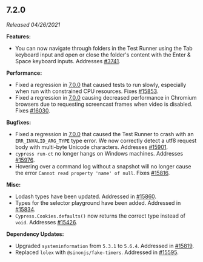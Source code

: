 ## 7.2.0

_Released 04/26/2021_

**Features:**

- You can now navigate through folders in the Test Runner using the Tab keyboard input and open or close the folder's content with the Enter & Space keyboard inputs. Addresses [#3741](https://github.com/cypress-io/cypress/issues/3741).

**Performance:**

- Fixed a regression in [7.0.0](/guides/references/changelog#7-0-0) that caused tests to run slowly, especially when run with constrained CPU resources. Fixes [#15853](https://github.com/cypress-io/cypress/issues/15853).
- Fixed a regression in [7.0.0](/guides/references/changelog#7-0-0) causing decreased performance in Chromium browsers due to requesting screencast frames when video is disabled. Fixes [#16030](https://github.com/cypress-io/cypress/issues/16030).

**Bugfixes:**

- Fixed a regression in [7.0.0](/guides/references/changelog#7-0-0) that caused the Test Runner to crash with an `ERR_INVALID_ARG_TYPE` type error. We now correctly detect a utf8 request body with multi-byte Unicode characters. Addresses [#15901](https://github.com/cypress-io/cypress/issues/15901).
- `cypress run-ct` no longer hangs on Windows machines. Addresses [#15976](https://github.com/cypress-io/cypress/issues/15976).
- Hovering over a command log without a snapshot will no longer cause the error `Cannot read property 'name' of null`. Fixes [#15816](https://github.com/cypress-io/cypress/issues/15816).

**Misc:**

- Lodash types have been updated. Addressed in [#15860](https://github.com/cypress-io/cypress/issues/15860).
- Types for the selector playground have been added. Addressed in [#15834](https://github.com/cypress-io/cypress/issues/15834).
- `Cypress.Cookies.defaults()` now returns the correct type instead of `void`. Addresses [#15426](https://github.com/cypress-io/cypress/issues/15426).

**Dependency Updates:**

- Upgraded `systeminformation` from `5.3.1` to `5.6.4`. Addressed in [#15819](https://github.com/cypress-io/cypress/issues/15819).
- Replaced `lolex` with `@sinonjs/fake-timers`. Addressed in [#15595](https://github.com/cypress-io/cypress/issues/15595).
